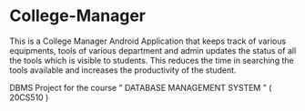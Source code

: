 # College-Manager
This is a College Manager Android Application that keeps track of various equipments, tools of various department and admin updates the status of all the tools which is visible to students. This reduces the time in searching the tools available and increases the productivity of the student.
 
DBMS Project for the course " DATABASE  MANAGEMENT SYSTEM " ( 20CS510 )
